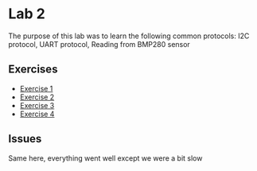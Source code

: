 
# Lab 2
The purpose of this lab was to learn the following common protocols: I2C protocol, UART protocol, Reading from BMP280 sensor
  
## Exercises
  - [Exercise 1](ex1)
  - [Exercise 2](ex2)
  - [Exercise 3](ex3)
  - [Exercise 4](ex4)
  
## Issues
Same here, everything went well except we were a bit slow
  
  
